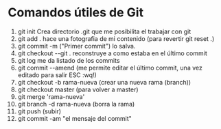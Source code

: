 # Comandos útiles de Git
1. git init
    Crea directorio .git que me posibilita el trabajar con git
2. git add . hace una fotografia de mi contenido (para revertir git reset .)
3. git commit -m ("Primer commit") lo salva.
4. git checkout --git . reconstruye a como estaba en el último commit
5. git log    me da listado de los commits
6. git commit --amend (me permite editar el último commit, una vez editado para salir ESC :wq!)
7. git checkout -b rama-nueva (crear una nueva rama (branch))
8. git checkout master (para volver a master)
9. git merge 'rama-nueva'
10. git branch -d rama-nueva (borra la rama)
11. git push (subir)
12. git commit -am "el mensaje del commit"

